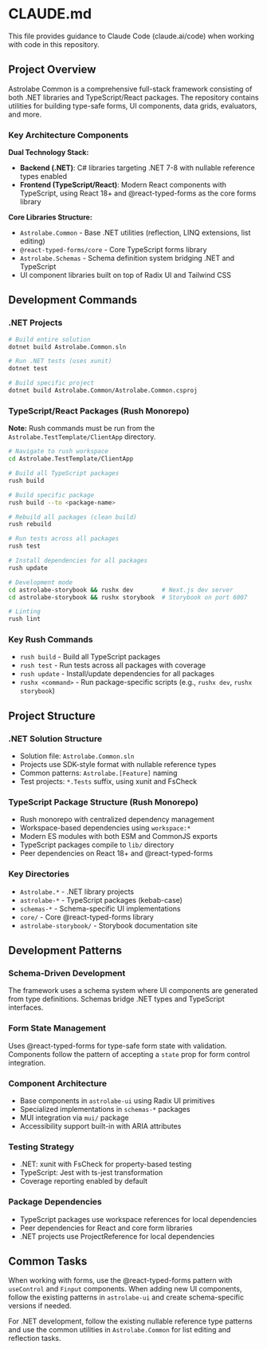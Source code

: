 # CLAUDE.md

This file provides guidance to Claude Code (claude.ai/code) when working with code in this repository.

## Project Overview

Astrolabe Common is a comprehensive full-stack framework consisting of both .NET libraries and TypeScript/React packages. The repository contains utilities for building type-safe forms, UI components, data grids, evaluators, and more.

### Key Architecture Components

**Dual Technology Stack:**
- **Backend (.NET)**: C# libraries targeting .NET 7-8 with nullable reference types enabled
- **Frontend (TypeScript/React)**: Modern React components with TypeScript, using React 18+ and @react-typed-forms as the core forms library

**Core Libraries Structure:**
- `Astrolabe.Common` - Base .NET utilities (reflection, LINQ extensions, list editing)
- `@react-typed-forms/core` - Core TypeScript forms library
- `Astrolabe.Schemas` - Schema definition system bridging .NET and TypeScript
- UI component libraries built on top of Radix UI and Tailwind CSS

## Development Commands

### .NET Projects
```bash
# Build entire solution
dotnet build Astrolabe.Common.sln

# Run .NET tests (uses xunit)
dotnet test

# Build specific project
dotnet build Astrolabe.Common/Astrolabe.Common.csproj
```

### TypeScript/React Packages (Rush Monorepo)
**Note:** Rush commands must be run from the `Astrolabe.TestTemplate/ClientApp` directory.

```bash
# Navigate to rush workspace
cd Astrolabe.TestTemplate/ClientApp

# Build all TypeScript packages
rush build

# Build specific package
rush build --to <package-name>

# Rebuild all packages (clean build)
rush rebuild

# Run tests across all packages
rush test

# Install dependencies for all packages
rush update

# Development mode
cd astrolabe-storybook && rushx dev        # Next.js dev server
cd astrolabe-storybook && rushx storybook  # Storybook on port 6007

# Linting
rush lint
```

### Key Rush Commands
- `rush build` - Build all TypeScript packages
- `rush test` - Run tests across all packages with coverage
- `rush update` - Install/update dependencies for all packages
- `rushx <command>` - Run package-specific scripts (e.g., `rushx dev`, `rushx storybook`)

## Project Structure

### .NET Solution Structure
- Solution file: `Astrolabe.Common.sln`
- Projects use SDK-style format with nullable reference types
- Common patterns: `Astrolabe.[Feature]` naming
- Test projects: `*.Tests` suffix, using xunit and FsCheck

### TypeScript Package Structure (Rush Monorepo)
- Rush monorepo with centralized dependency management
- Workspace-based dependencies using `workspace:*`
- Modern ES modules with both ESM and CommonJS exports
- TypeScript packages compile to `lib/` directory
- Peer dependencies on React 18+ and @react-typed-forms

### Key Directories
- `Astrolabe.*` - .NET library projects
- `astrolabe-*` - TypeScript packages (kebab-case)
- `schemas-*` - Schema-specific UI implementations
- `core/` - Core @react-typed-forms library
- `astrolabe-storybook/` - Storybook documentation site

## Development Patterns

### Schema-Driven Development
The framework uses a schema system where UI components are generated from type definitions. Schemas bridge .NET types and TypeScript interfaces.

### Form State Management
Uses @react-typed-forms for type-safe form state with validation. Components follow the pattern of accepting a `state` prop for form control integration.

### Component Architecture
- Base components in `astrolabe-ui` using Radix UI primitives
- Specialized implementations in `schemas-*` packages
- MUI integration via `mui/` package
- Accessibility support built-in with ARIA attributes

### Testing Strategy
- .NET: xunit with FsCheck for property-based testing
- TypeScript: Jest with ts-jest transformation
- Coverage reporting enabled by default

### Package Dependencies
- TypeScript packages use workspace references for local dependencies
- Peer dependencies for React and core form libraries
- .NET projects use ProjectReference for local dependencies

## Common Tasks

When working with forms, use the @react-typed-forms pattern with `useControl` and `Finput` components. When adding new UI components, follow the existing patterns in `astrolabe-ui` and create schema-specific versions if needed.

For .NET development, follow the existing nullable reference type patterns and use the common utilities in `Astrolabe.Common` for list editing and reflection tasks.